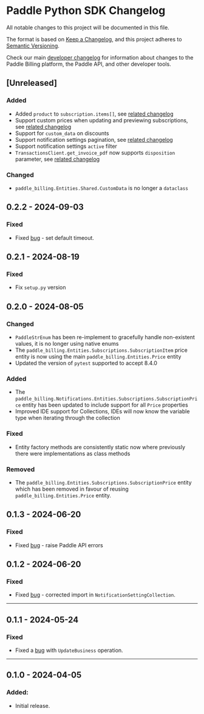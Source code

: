 # Paddle Python SDK Changelog

All notable changes to this project will be documented in this file.

The format is based on [Keep a Changelog](https://keepachangelog.com/en/1.0.0/), and this project adheres to [Semantic Versioning](https://semver.org/spec/v2.0.0.html).

Check our main [developer changelog](https://developer.paddle.com/?utm_source=dx&utm_medium=paddle-python-sdk) for information about changes to the Paddle Billing platform, the Paddle API, and other developer tools.

## [Unreleased]

### Added

- Added `product` to `subscription.items[]`, see [related changelog](https://developer.paddle.com/changelog/2024/subscription-items-product?utm_source=dx&utm_medium=paddle-python-sdk)
- Support custom prices when updating and previewing subscriptions, see [related changelog](https://developer.paddle.com/changelog/2024/add-custom-items-subscription)
- Support for `custom_data` on discounts
- Support notification settings pagination, see [related changelog](https://developer.paddle.com/changelog/2024/notification-settings-pagination)
- Support notification settings `active` filter
- `TransactionsClient.get_invoice_pdf` now supports `disposition` parameter, see [related changelog](https://developer.paddle.com/changelog/2024/invoice-pdf-open-in-browser)

### Changed

- `paddle_billing.Entities.Shared.CustomData` is no longer a `dataclass`

## 0.2.2 - 2024-09-03

### Fixed

- Fixed [bug](https://github.com/PaddleHQ/paddle-python-sdk/pull/24) - set default timeout.

## 0.2.1 - 2024-08-19

### Fixed

- Fix `setup.py` version

## 0.2.0 - 2024-08-05

### Changed

- `PaddleStrEnum` has been re-implement to gracefully handle non-existent values, it is no longer using native enums
- The `paddle_billing.Entities.Subscriptions.SubscriptionItem` price entity is now using the main `paddle_billing.Entities.Price` entity
- Updated the version of `pytest` supported to accept 8.4.0

### Added

- The `paddle_billing.Notifications.Entities.Subscriptions.SubscriptionPrice` entity has been updated to include support for all `Price` properties
- Improved IDE support for Collections, IDEs will now know the variable type when iterating through the collection

### Fixed

- Entity factory methods are consistently static now where previously there were implementations as class methods 

### Removed

- The `paddle_billing.Entities.Subscriptions.SubscriptionPrice` entity which has been removed in favour of reusing `paddle_billing.Entities.Price` entity.


## 0.1.3 - 2024-06-20

### Fixed

- Fixed [bug](https://github.com/PaddleHQ/paddle-python-sdk/issues/10) - raise Paddle API errors


## 0.1.2 - 2024-06-20

### Fixed

- Fixed [bug](https://github.com/PaddleHQ/paddle-python-sdk/pull/12) - corrected import in `NotificationSettingCollection`.

---

## 0.1.1 - 2024-05-24

### Fixed

- Fixed a [bug](https://github.com/PaddleHQ/paddle-python-sdk/issues/7) with `UpdateBusiness` operation.

---

## 0.1.0 - 2024-04-05

### Added:

- Initial release.
